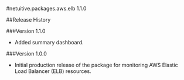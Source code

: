 #netuitive.packages.aws.elb 1.1.0

##Release History

###Version 1.1.0

* Added summary dashboard.

###Version 1.0.0

* Initial production release of the package for monitoring AWS Elastic Load Balancer (ELB) resources.
